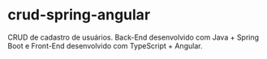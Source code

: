 # crud-spring-angular
CRUD de cadastro de usuários. Back-End desenvolvido com Java + Spring Boot e Front-End desenvolvido com TypeScript + Angular.
